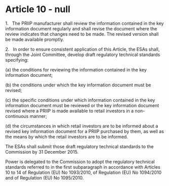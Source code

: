 # Article 10 - null


1.   The PRIIP manufacturer shall review the information contained in the key information document regularly and shall revise the document where the review indicates that changes need to be made. The revised version shall be made available promptly.

2.   In order to ensure consistent application of this Article, the ESAs shall, through the Joint Committee, develop draft regulatory technical standards specifying:

(a) the conditions for reviewing the information contained in the key information document;

(b) the conditions under which the key information document must be revised;

(c) the specific conditions under which information contained in the key information document must be reviewed or the key information document revised where a PRIIP is made available to retail investors in a non-continuous manner;

(d) the circumstances in which retail investors are to be informed about a revised key information document for a PRIIP purchased by them, as well as the means by which the retail investors are to be informed.

The ESAs shall submit those draft regulatory technical standards to the Commission by 31 December 2015.

Power is delegated to the Commission to adopt the regulatory technical standards referred to in the first subparagraph in accordance with Articles 10 to 14 of Regulation (EU) No 1093/2010, of Regulation (EU) No 1094/2010 and of Regulation (EU) No 1095/2010.
